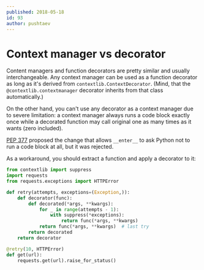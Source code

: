 ```yaml
---
published: 2018-05-18
id: 93
author: pushtaev
---
```


# Context manager vs decorator

Content managers and function decorators are pretty similar and usually interchangeable. Any context manager can be used as a function decorator as long as it's derived from `contextlib.ContextDecorator`. (Mind, that the `@contextlib.contextmanager` decorator inherits from that class automatically.)

On the other hand, you can't use any decorator as a context manager due to severe limitation: a context manager always runs a code block exactly once while a decorated function may call original one as many times as it wants (zero included).

[PEP 377](https://www.python.org/dev/peps/pep-0377/) proposed the change that allows `__enter__` to ask Python not to run a code block at all, but it was rejected.

As a workaround, you should extract a function and apply a decorator to it:

```python {hide}
from contextlib import suppress
import requests
from requests.exceptions import HTTPError
```

```python {continue}
def retry(attempts, exceptions=(Exception,)):
    def decorator(func):
        def decorated(*args, **kwargs):
            for _ in range(attempts - 1):
                with suppress(*exceptions):
                    return func(*args, **kwargs)
            return func(*args, **kwargs)  # last try
        return decorated
    return decorator

@retry(10, HTTPError)
def get(url):
    requests.get(url).raise_for_status()
```
